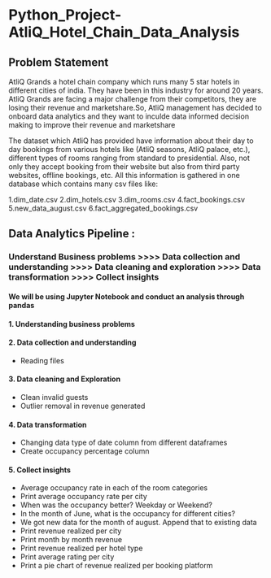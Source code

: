 # Python_Project-AtliQ_Hotel_Chain_Data_Analysis

## Problem Statement 

AtliQ Grands a hotel chain company which runs many 5 star hotels in different cities of india. They have been in this industry for around 20 years. AtliQ Grands are facing a major challenge from their competitors, they are losing their revenue and marketshare.So, AtliQ management has decided to onboard data analytics and they want to inculde data informed decision making to improve their revenue and marketshare

The dataset which AtliQ has provided have information about their day to day bookings from various hotels like (AtliQ seasons, AtliQ palace, etc.), different types of rooms ranging from standard to presidential. Also, not only they accept booking from their website but also from third party websites, offline bookings, etc. All this information is gathered in one database which contains many csv files like:

1.dim_date.csv
2.dim_hotels.csv
3.dim_rooms.csv
4.fact_bookings.csv
5.new_data_august.csv
6.fact_aggregated_bookings.csv

## Data Analytics Pipeline : 

###  Understand Business problems >>>> Data collection and understanding >>>> Data cleaning and exploration >>>> Data transformation >>>> Collect insights

#### We will be using Jupyter Notebook and conduct an analysis through pandas 

#### 1. Understanding business problems 

#### 2. Data collection and understanding 
-    Reading files 
        
#### 3. Data cleaning and Exploration 
-    Clean invalid guests
-    Outlier removal in revenue generated
  
#### 4. Data transformation 
-    Changing data type of date column from different dataframes
-    Create occupancy percentage column
  
#### 5. Collect insights 
-    Average occupancy rate in each of the room categories
-    Print average occupancy rate per city
-    When was the occupancy better? Weekday or Weekend?
-    In the month of June, what is the occupancy for different cities?
-    We got new data for the month of august. Append that to existing data
-    Print revenue realized per city
-    Print month by month revenue
-    Print revenue realized per hotel type
-    Print average rating per city
-    Print a pie chart of revenue realized per booking platform
